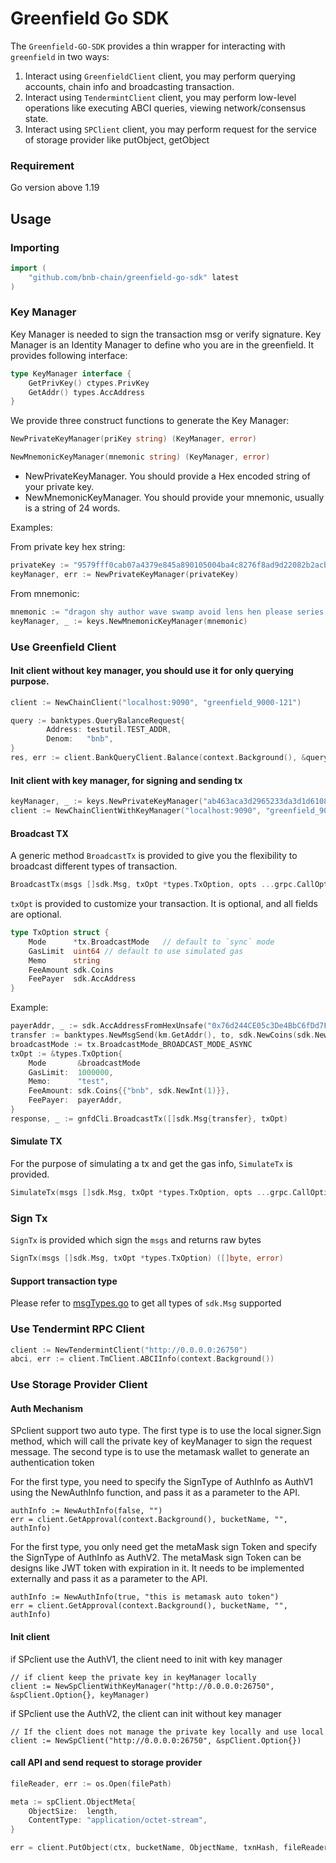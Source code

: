 # Greenfield Go SDK

The `Greenfield-GO-SDK` provides a thin wrapper for interacting with `greenfield` in two ways:

1. Interact using `GreenfieldClient` client, you may perform querying accounts, chain info and broadcasting transaction.
2. Interact using `TendermintClient` client, you may perform low-level operations like executing ABCI queries, viewing network/consensus state.
3. Interact using `SPClient` client, you may perform  request for the service of storage provider like putObject, getObject

### Requirement

Go version above 1.19

## Usage

### Importing

```go
import (
    "github.com/bnb-chain/greenfield-go-sdk" latest
)
```

### Key Manager

Key Manager is needed to sign the transaction msg or verify signature. Key Manager is an Identity Manager to define who
you are in the greenfield. It provides following interface:

```go
type KeyManager interface {
    GetPrivKey() ctypes.PrivKey
    GetAddr() types.AccAddress
}
```

We provide three construct functions to generate the Key Manager:
```go
NewPrivateKeyManager(priKey string) (KeyManager, error)

NewMnemonicKeyManager(mnemonic string) (KeyManager, error)
```

- NewPrivateKeyManager. You should provide a Hex encoded string of your private key.
- NewMnemonicKeyManager. You should provide your mnemonic, usually is a string of 24 words.

Examples:

From private key hex string:
```GO
privateKey := "9579fff0cab07a4379e845a890105004ba4c8276f8ad9d22082b2acbf02d884b"
keyManager, err := NewPrivateKeyManager(privateKey)
```

From mnemonic:
```Go
mnemonic := "dragon shy author wave swamp avoid lens hen please series heavy squeeze alley castle crazy action peasant green vague camp mirror amount person legal"
keyManager, _ := keys.NewMnemonicKeyManager(mnemonic)
```

### Use Greenfield Client

#### Init client without key manager, you should use it for only querying purpose.

```go
client := NewChainClient("localhost:9090", "greenfield_9000-121")

query := banktypes.QueryBalanceRequest{
		Address: testutil.TEST_ADDR,
		Denom:   "bnb",
}
res, err := client.BankQueryClient.Balance(context.Background(), &query)  
```

#### Init client with key manager, for signing and sending tx

```go
keyManager, _ := keys.NewPrivateKeyManager("ab463aca3d2965233da3d1d6108aa521274c5ddc2369ff72970a52a451863fbf")
client := NewChainClientWithKeyManager("localhost:9090", "greenfield_9000-121", keyManager)
```

#### Broadcast TX

A generic method `BroadcastTx` is provided to give you the flexibility to broadcast different types of transaction.
```go
BroadcastTx(msgs []sdk.Msg, txOpt *types.TxOption, opts ...grpc.CallOption) (*tx.BroadcastTxResponse, error)
```

`txOpt` is provided to customize your transaction. It is optional, and all fields are optional.
```go
type TxOption struct {
    Mode      *tx.BroadcastMode   // default to `sync` mode
    GasLimit  uint64 // default to use simulated gas 
    Memo      string
    FeeAmount sdk.Coins
    FeePayer  sdk.AccAddress
}
```
Example:

```go
payerAddr, _ := sdk.AccAddressFromHexUnsafe("0x76d244CE05c3De4BbC6fDd7F56379B145709ade9")
transfer := banktypes.NewMsgSend(km.GetAddr(), to, sdk.NewCoins(sdk.NewInt64Coin("bnb", 12)))
broadcastMode := tx.BroadcastMode_BROADCAST_MODE_ASYNC
txOpt := &types.TxOption{
    Mode       &broadcastMode
    GasLimit:  1000000,
    Memo:      "test",
    FeeAmount: sdk.Coins{{"bnb", sdk.NewInt(1)}},
    FeePayer:  payerAddr,
}
response, _ := gnfdCli.BroadcastTx([]sdk.Msg{transfer}, txOpt)
```

#### Simulate TX

For the purpose of simulating a tx and get the gas info, `SimulateTx` is provided.

```go
SimulateTx(msgs []sdk.Msg, txOpt *types.TxOption, opts ...grpc.CallOption) (*tx.SimulateResponse, error)
```

### Sign Tx

`SignTx` is provided which sign the `msgs` and returns raw bytes 

```go
SignTx(msgs []sdk.Msg, txOpt *types.TxOption) ([]byte, error)
```

#### Support transaction type
Please refer to [msgTypes.go](./types/msgTypes.go) to get all types of `sdk.Msg` supported 


### Use Tendermint RPC Client

```go
client := NewTendermintClient("http://0.0.0.0:26750")
abci, err := client.TmClient.ABCIInfo(context.Background())
```

### Use Storage Provider Client

#### Auth Mechanism

SPclient support two auto type. The first type is to use the local signer.Sign method, which will call 
the private key of keyManager to sign the request message. The second type is to use the metamask wallet
to generate an authentication token

For the first type, you need to specify the SignType of AuthInfo as AuthV1 using the NewAuthInfo function, 
and pass it as a parameter to the API.

```
authInfo := NewAuthInfo(false, "")
err = client.GetApproval(context.Background(), bucketName, "", authInfo)
```

For the first type, you only need get the metaMask sign Token and specify the SignType of AuthInfo as AuthV2.
The metaMask sign Token can be designs like JWT token with expiration in it. It needs to be implemented externally
and pass it as a parameter to the API.

```
authInfo := NewAuthInfo(true, "this is metamask auto token")
err = client.GetApproval(context.Background(), bucketName, "", authInfo)
```

#### Init client

if SPclient use the AuthV1, the client need to init with key manager
```
// if client keep the private key in keyManager locally
client := NewSpClientWithKeyManager("http://0.0.0.0:26750", &spClient.Option{}, keyManager)
```
if SPclient use the AuthV2, the client can init without key manager
```
// If the client does not manage the private key locally and use local
client := NewSpClient("http://0.0.0.0:26750", &spClient.Option{})
```

#### call API and send request to storage provider

```go
fileReader, err := os.Open(filePath)

meta := spClient.ObjectMeta{
    ObjectSize:  length,
    ContentType: "application/octet-stream",
}

err = client.PutObject(ctx, bucketName, ObjectName, txnHash, fileReader, meta, NewAuthInfo(false, "")))
```